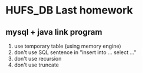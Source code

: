 # HUFS_DB Last homework

## mysql + java link program

1. use temporary table (using memory engine)
2. don't use SQL sentence in "insert into ... select ..."
3. don't use recursion
4. don't use truncate
